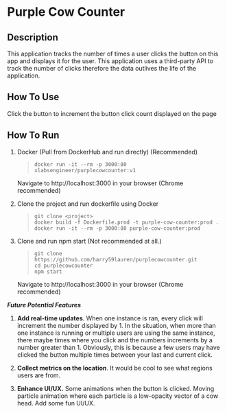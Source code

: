 # Purple Cow Counter

## Description

This application tracks the number of times a user clicks the button on this app and displays it for the user. This application uses a third-party API to track the number of clicks therefore the data outlives the life of the application.

## How To Use

Click the button to increment the button click count displayed on the page

## How To Run

1. Docker (Pull from DockerHub and run directly) (Recommended)

   >     docker run -it --rm -p 3000:80 xlabsengineer/purplecowcounter:v1
   Navigate to http://localhost:3000 in your browser (Chrome recommended)

2. Clone the project and run dockerfile using Docker  

    >     git clone <project>
    >     docker build -f Dockerfile.prod -t purple-cow-counter:prod .
    >     docker run -it --rm -p 3000:80 purple-cow-counter:prod


3. Clone and run npm start (Not recommended at all.)
    >     git clone https://github.com/harry59lauren/purplecowcounter.git
    >     cd purplecowcounter
    >     npm start
    Navigate to http://localhost:3000 in your browser (Chrome recommended)


***Future Potential Features***

1. **Add real-time updates**. When one instance is ran, every click will increment the number displayed by 1. In the situation, when more than one instance is running or multiple users are using the same instance, there maybe times where you click and the numbers increments by a number greater than 1. Obviously, this is because a few users may have clicked the button multiple times between your last and current click.

2. **Collect metrics on the location**. It would be cool to see what regions users are from. 

3. **Enhance UI/UX.** Some animations when the button is clicked. Moving particle animation where each particle is a low-opacity vector of a cow head. Add some fun UI/UX.
    
